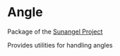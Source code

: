 # Angle

Package of the [Sunangel Project](git@github.com:sunangel-project/horizon.git)

Provides utilities for handling angles
